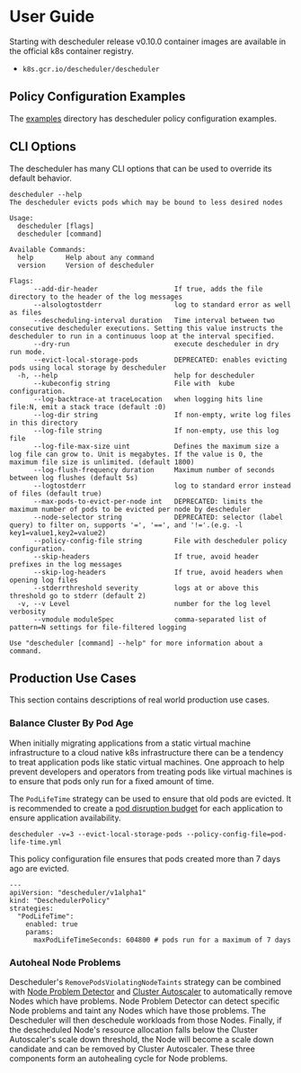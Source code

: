 # User Guide

Starting with descheduler release v0.10.0 container images are available in the official k8s container registry.
* `k8s.gcr.io/descheduler/descheduler`

## Policy Configuration Examples
The [examples](https://github.com/kubernetes-sigs/descheduler/tree/master/examples) directory has descheduler policy configuration examples.

## CLI Options
The descheduler has many CLI options that can be used to override its default behavior.
```
descheduler --help
The descheduler evicts pods which may be bound to less desired nodes

Usage:
  descheduler [flags]
  descheduler [command]

Available Commands:
  help        Help about any command
  version     Version of descheduler

Flags:
      --add-dir-header                   If true, adds the file directory to the header of the log messages
      --alsologtostderr                  log to standard error as well as files
      --descheduling-interval duration   Time interval between two consecutive descheduler executions. Setting this value instructs the descheduler to run in a continuous loop at the interval specified.
      --dry-run                          execute descheduler in dry run mode.
      --evict-local-storage-pods         DEPRECATED: enables evicting pods using local storage by descheduler
  -h, --help                             help for descheduler
      --kubeconfig string                File with  kube configuration.
      --log-backtrace-at traceLocation   when logging hits line file:N, emit a stack trace (default :0)
      --log-dir string                   If non-empty, write log files in this directory
      --log-file string                  If non-empty, use this log file
      --log-file-max-size uint           Defines the maximum size a log file can grow to. Unit is megabytes. If the value is 0, the maximum file size is unlimited. (default 1800)
      --log-flush-frequency duration     Maximum number of seconds between log flushes (default 5s)
      --logtostderr                      log to standard error instead of files (default true)
      --max-pods-to-evict-per-node int   DEPRECATED: limits the maximum number of pods to be evicted per node by descheduler
      --node-selector string             DEPRECATED: selector (label query) to filter on, supports '=', '==', and '!='.(e.g. -l key1=value1,key2=value2)
      --policy-config-file string        File with descheduler policy configuration.
      --skip-headers                     If true, avoid header prefixes in the log messages
      --skip-log-headers                 If true, avoid headers when opening log files
      --stderrthreshold severity         logs at or above this threshold go to stderr (default 2)
  -v, --v Level                          number for the log level verbosity
      --vmodule moduleSpec               comma-separated list of pattern=N settings for file-filtered logging

Use "descheduler [command] --help" for more information about a command.
```

## Production Use Cases
This section contains descriptions of real world production use cases.

### Balance Cluster By Pod Age
When initially migrating applications from a static virtual machine infrastructure to a cloud native k8s
infrastructure there can be a tendency to treat application pods like static virtual machines. One approach
to help prevent developers and operators from treating pods like virtual machines is to ensure that pods
only run for a fixed amount
of time.

The `PodLifeTime` strategy can be used to ensure that old pods are evicted. It is recommended to create a
[pod disruption budget](https://kubernetes.io/docs/tasks/run-application/configure-pdb/) for each
application to ensure application availability.
```
descheduler -v=3 --evict-local-storage-pods --policy-config-file=pod-life-time.yml
```

This policy configuration file ensures that pods created more than 7 days ago are evicted.
```
---
apiVersion: "descheduler/v1alpha1"
kind: "DeschedulerPolicy"
strategies:
  "PodLifeTime":
    enabled: true
    params:
      maxPodLifeTimeSeconds: 604800 # pods run for a maximum of 7 days
```

### Autoheal Node Problems
Descheduler's `RemovePodsViolatingNodeTaints` strategy can be combined with
[Node Problem Detector](https://github.com/kubernetes/node-problem-detector/) and
[Cluster Autoscaler](https://github.com/kubernetes/autoscaler/tree/master/cluster-autoscaler) to automatically remove
Nodes which have problems. Node Problem Detector can detect specific Node problems and taint any Nodes which have those
problems. The Descheduler will then deschedule workloads from those Nodes. Finally, if the descheduled Node's resource
allocation falls below the Cluster Autoscaler's scale down threshold, the Node will become a scale down candidate
and can be removed by Cluster Autoscaler. These three components form an autohealing cycle for Node problems.
